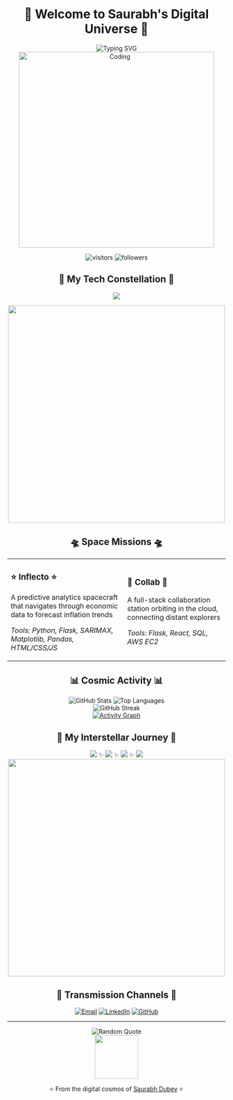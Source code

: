 # <div align="center">🚀 Welcome to Saurabh's Digital Universe 🌌</div>

<div align="center">
  <img src="https://readme-typing-svg.herokuapp.com?font=Fira+Code&size=32&duration=3000&pause=1000&color=00FFFF&center=true&vCenter=true&width=600&height=100&lines=Explorer;Creator;Problem+Solver;Code+Architect;Tech+Enthusiast" alt="Typing SVG" />
</div>

<div align="center">
  <img src="https://raw.githubusercontent.com/abhisheknaiidu/abhisheknaiidu/master/code.gif" alt="Coding" width="450">
</div>

<p align="center">
  <img src="https://komarev.com/ghpvc/?username=saurabhdubeyy&label=Visitors&color=00ffff&style=flat" alt="visitors" />
  <img src="https://img.shields.io/github/followers/saurabhdubeyy?label=Crew+Members&style=social" alt="followers" />
</p>

## <div align="center">🌟 My Tech Constellation 🌟</div>

<p align="center">
  <a href="https://skillicons.dev">
    <img src="https://skillicons.dev/icons?i=java,js,html,css,python,flask,react,nodejs,git,docker,aws,linux,mysql,mongodb" />
  </a>
</p>

<div align="center">
  <img src="https://media.giphy.com/media/QpVUMRUJGokfqXyfa1/giphy.gif" width="500">
</div>

## <div align="center">🛸 Space Missions 🛸</div>

<div align="center">
  <table>
    <tr>
      <td>
        <h3>⭐ Inflecto ⭐</h3>
        <p>A predictive analytics spacecraft that navigates through economic data to forecast inflation trends</p>
        <p><i>Tools: Python, Flask, SARIMAX, Matplotlib, Pandas, HTML/CSS/JS</i></p>
      </td>
      <td>
        <h3>🌠 Collab 🌠</h3>
        <p>A full-stack collaboration station orbiting in the cloud, connecting distant explorers</p>
        <p><i>Tools: Flask, React, SQL, AWS EC2</i></p>
      </td>
    </tr>
  </table>
</div>

## <div align="center">📊 Cosmic Activity 📊</div>

<div align="center">
  <img src="https://github-readme-stats.vercel.app/api?username=saurabhdubeyy&show_icons=true&theme=tokyonight" alt="GitHub Stats" />
  <img src="https://github-readme-stats.vercel.app/api/top-langs/?username=saurabhdubeyy&layout=compact&theme=tokyonight" alt="Top Languages" />
</div>

<div align="center">
  <img src="https://github-readme-streak-stats.herokuapp.com/?user=saurabhdubeyy&theme=tokyonight" alt="GitHub Streak" />
</div>

<div align="center">
  <a href="https://github.com/saurabhdubeyy/github-readme-activity-graph">
    <img src="https://github-readme-activity-graph.vercel.app/graph?username=saurabhdubeyy&theme=react-dark&hide_border=true" alt="Activity Graph" />
  </a>
</div>

## <div align="center">🌌 My Interstellar Journey 🌌</div>

<div align="center">
  <img src="https://skillicons.dev/icons?i=vscode,git" />  ✨  
  <img src="https://skillicons.dev/icons?i=react,html,css,js" />  ✨  
  <img src="https://skillicons.dev/icons?i=nodejs,flask,python" />  ✨  
  <img src="https://skillicons.dev/icons?i=docker,aws" />
</div>

<div align="center">
  <img src="https://media.giphy.com/media/l3978y5HqiEtqupiM/giphy.gif" width="500">
</div>

## <div align="center">📡 Transmission Channels 📡</div>

<p align="center">
  <a href="mailto:saurabhdubeykpl@gmail.com"><img src="https://img.shields.io/badge/Gmail-00FFFF?style=for-the-badge&logo=gmail&logoColor=black" alt="Email" /></a>
  <a href="https://www.linkedin.com/in/saurabhdubeyy/"><img src="https://img.shields.io/badge/LinkedIn-00FFFF?style=for-the-badge&logo=linkedin&logoColor=black" alt="LinkedIn" /></a>
  <a href="https://github.com/saurabhdubeyy"><img src="https://img.shields.io/badge/GitHub-00FFFF?style=for-the-badge&logo=github&logoColor=black" alt="GitHub" /></a>
</p>

---

<div align="center">
  <img src="https://quotes-github-readme.vercel.app/api?type=horizontal&theme=tokyonight" alt="Random Quote" />
</div>

<div align="center">
  <img src="https://media.giphy.com/media/3ohs4jO6Wt28GzxL7a/giphy.gif" width="100">
  
  ⭐️ From the digital cosmos of <a href="https://github.com/saurabhdubeyy">Saurabh Dubey</a> ⭐️
</div> 